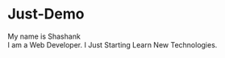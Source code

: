 # Just-Demo
My name is Shashank
<br>
I am a Web Developer. I Just Starting Learn New Technologies. 
